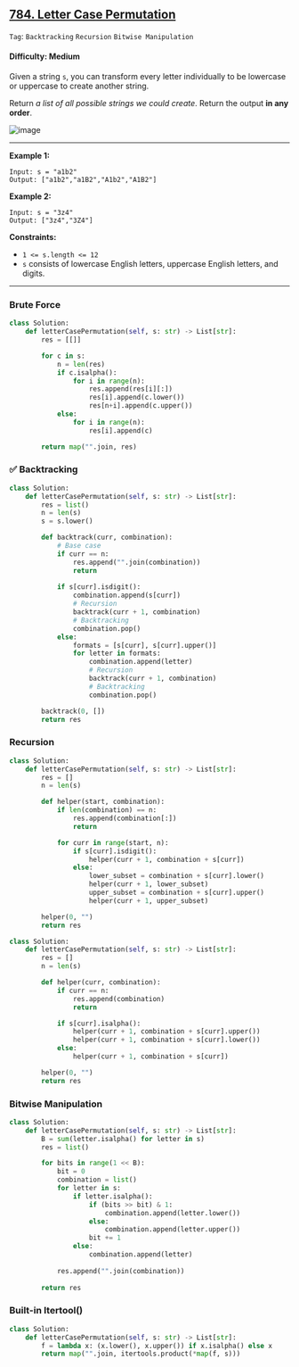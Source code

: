 ## [784. Letter Case Permutation](https://leetcode.com/problems/letter-case-permutation)

```Tag```: ```Backtracking``` ```Recursion``` ```Bitwise Manipulation```

#### Difficulty: Medium

Given a string ```s```, you can transform every letter individually to be lowercase or uppercase to create another string.

Return _a list of all possible strings we could create_. Return the output __in any order__.

![image](https://user-images.githubusercontent.com/35042430/234120808-fb6f3e3c-f7f7-405f-aea2-57f737e2b556.png)

---

__Example 1:__
```
Input: s = "a1b2"
Output: ["a1b2","a1B2","A1b2","A1B2"]
```

__Example 2:__
```
Input: s = "3z4"
Output: ["3z4","3Z4"]
```

__Constraints:__

- ```1 <= s.length <= 12```
- ```s``` consists of lowercase English letters, uppercase English letters, and digits.

---

### Brute Force

```Python
class Solution:
    def letterCasePermutation(self, s: str) -> List[str]:
        res = [[]]

        for c in s:
            n = len(res)
            if c.isalpha():
                for i in range(n):
                    res.append(res[i][:])
                    res[i].append(c.lower())
                    res[n+i].append(c.upper())
            else:
                for i in range(n):
                    res[i].append(c)

        return map("".join, res)
```

### ✅ Backtracking

```Python
class Solution:
    def letterCasePermutation(self, s: str) -> List[str]:
        res = list()
        n = len(s)
        s = s.lower()

        def backtrack(curr, combination):
            # Base case
            if curr == n:
                res.append("".join(combination))
                return
            
            if s[curr].isdigit():
                combination.append(s[curr])
                # Recursion
                backtrack(curr + 1, combination)
                # Backtracking
                combination.pop()
            else:
                formats = [s[curr], s[curr].upper()]
                for letter in formats:
                    combination.append(letter)
                    # Recursion
                    backtrack(curr + 1, combination)
                    # Backtracking
                    combination.pop()

        backtrack(0, [])
        return res
```

### Recursion

```Python
class Solution:
    def letterCasePermutation(self, s: str) -> List[str]:
        res = []
        n = len(s)

        def helper(start, combination):
            if len(combination) == n:
                res.append(combination[:])
                return

            for curr in range(start, n):
                if s[curr].isdigit():
                    helper(curr + 1, combination + s[curr])
                else:
                    lower_subset = combination + s[curr].lower()
                    helper(curr + 1, lower_subset)
                    upper_subset = combination + s[curr].upper()
                    helper(curr + 1, upper_subset)

        helper(0, "")
        return res
```

```Python
class Solution:
    def letterCasePermutation(self, s: str) -> List[str]:
        res = []
        n = len(s)

        def helper(curr, combination):
            if curr == n:
                res.append(combination)
                return

            if s[curr].isalpha():
                helper(curr + 1, combination + s[curr].upper())
                helper(curr + 1, combination + s[curr].lower())
            else:
                helper(curr + 1, combination + s[curr])

        helper(0, "")
        return res
```

### Bitwise Manipulation

```Python
class Solution:
    def letterCasePermutation(self, s: str) -> List[str]:
        B = sum(letter.isalpha() for letter in s)
        res = list()

        for bits in range(1 << B):
            bit = 0
            combination = list()
            for letter in s:
                if letter.isalpha():
                    if (bits >> bit) & 1:
                        combination.append(letter.lower())
                    else:
                        combination.append(letter.upper())
                    bit += 1
                else:
                    combination.append(letter)
            
            res.append("".join(combination))
        
        return res
```

### Built-in Itertool()

```Python
class Solution:
    def letterCasePermutation(self, s: str) -> List[str]:
        f = lambda x: (x.lower(), x.upper()) if x.isalpha() else x
        return map("".join, itertools.product(*map(f, s)))
```
